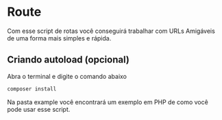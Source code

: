 # Route

Com esse script de rotas você conseguirá trabalhar com URLs Amigáveis de uma forma mais simples e rápida.

## Criando autoload (opcional)
Abra o terminal e digite o comando abaixo

```sh
composer install
```

Na pasta example você encontrará um exemplo em PHP de como você pode usar esse script.
